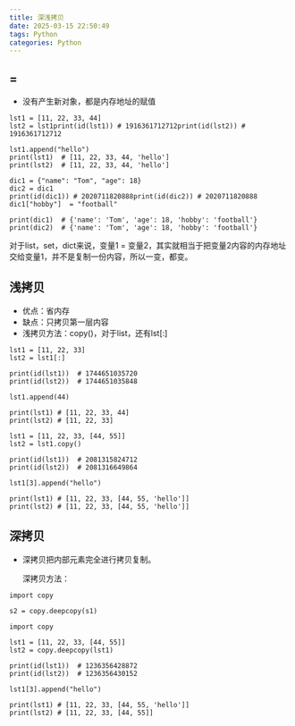 ```yaml
---
title: 深浅拷贝
date: 2025-03-15 22:50:49
tags: Python
categories: Python
---
```


## =

- 没有产生新对象，都是内存地址的赋值

```
lst1 = [11, 22, 33, 44]
lst2 = lst1print(id(lst1)) # 1916361712712print(id(lst2)) # 1916361712712

lst1.append("hello")
print(lst1)  # [11, 22, 33, 44, 'hello']
print(lst2)  # [11, 22, 33, 44, 'hello']
```

```
dic1 = {"name": "Tom", "age": 18}
dic2 = dic1
print(id(dic1)) # 2020711820888print(id(dic2)) # 2020711820888
dic1["hobby"]  = "football"

print(dic1)  # {'name': 'Tom', 'age': 18, 'hobby': 'football'}
print(dic2)  # {'name': 'Tom', 'age': 18, 'hobby': 'football'}
```

  对于list，set，dict来说，变量1 = 变量2，其实就相当于把变量2内容的内存地址交给变量1，并不是复制一份内容，所以一变，都变。 



## 浅拷贝

- 优点：省内存
- 缺点：只拷贝第一层内容
- 浅拷贝方法：copy()，对于list，还有lst[:]

```
lst1 = [11, 22, 33]
lst2 = lst1[:]

print(id(lst1))  # 1744651035720
print(id(lst2))  # 1744651035848

lst1.append(44)

print(lst1) # [11, 22, 33, 44]
print(lst2) # [11, 22, 33]
```

```
lst1 = [11, 22, 33, [44, 55]]
lst2 = lst1.copy()

print(id(lst1))  # 2081315824712
print(id(lst2))  # 2081316649864

lst1[3].append("hello")

print(lst1) # [11, 22, 33, [44, 55, 'hello']]
print(lst2) # [11, 22, 33, [44, 55, 'hello']]
```



## 深拷贝

- 深拷贝把内部元素完全进行拷贝复制。

  深拷贝方法：

```
import copy

s2 = copy.deepcopy(s1)
```

```
import copy

lst1 = [11, 22, 33, [44, 55]]
lst2 = copy.deepcopy(lst1)

print(id(lst1))  # 1236356428872
print(id(lst2))  # 1236356430152

lst1[3].append("hello")

print(lst1) # [11, 22, 33, [44, 55, 'hello']]
print(lst2) # [11, 22, 33, [44, 55]]
```

